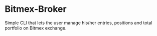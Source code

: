 # Bitmex-Broker
Simple CLI that lets the user manage his/her entries, positions and total portfolio on Bitmex exchange.
